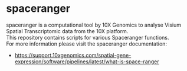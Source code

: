 # spaceranger
spaceranger is a computational tool by 10X Genomics to analyse Visium Spatial Transcriptomic data from the 10X platform.<br> 
This repository contains scripts for various Spaceranger functions.<br>
For more information please visit the spaceranger documentation:
- https://support.10xgenomics.com/spatial-gene-expression/software/pipelines/latest/what-is-space-ranger
